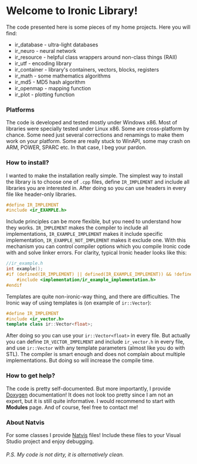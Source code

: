 # Welcome to Ironic Library!
The code presented here is some pieces of my home projects. Here you will find:
 - ir_database		- ultra-light databases
 - ir_neuro			- neural network
 - ir_resource		- helpful class wrappers around non-class things (RAII)
 - ir_utf			- encoding library
 - ir_container		- library's containers, vectors, blocks, registers
 - ir_math			- some mathematics algorithms
 - ir_md5			- MD5 hash algorithm
 - ir_openmap		- mapping function
 - ir_plot			- plotting function

### Platforms
The code is developed and tested mostly under Windows x86. Most of libraries were specially tested under Linux x86. Some are cross-platform by chance. Some need just several corrections and renamings to make them work on your platform. Some are really stuck to WinAPI, some may crash on ARM, POWER, SPARC etc. In that case, I beg your pardon.
 
### How to install?
I wanted to make the installation really simple. The simplest way to install the library is to choose one of `.cpp` files, define `IR_IMPLEMENT` and include all libraries you are interested in. After doing so you can use headers in every file like header-only libraries.
```c++
#define IR_IMPLEMENT
#include <ir_EXAMPLE.h>
```

Include principles can be more flexible, but you need to understand how they works. `IR_IMPLEMENT` makes the compiler to include all implementations, `IR_EXAMPLE_IMPLEMENT` makes it include specific implementation, `IR_EXAMPLE_NOT_IMPLEMENT` makes it exclude one. With this mechanism you can control compiler options which you compile Ironic code with and solve linker errors. For clarity, typical Ironic header looks like this:
```c++
//ir_example.h
int example();
#if (defined(IR_IMPLEMENT) || defined(IR_EXAMPLE_IMPLEMENT)) && !defined(IR_EXAMPLE_NOT_IMPLEMENT)
	#include <implementation/ir_example_implementation.h>
#endif
```

Templates are quite non-ironic-way thing, and there are difficulties. The Ironic way of using templates is (on example of `ir::Vector`):
```c++
#define IR_IMPLEMENT
#include <ir_vector.h>
template class ir::Vector<float>;
```

After doing so you can use your `ir::Vector<float>` in every file. But actually you can define `IR_VECTOR_IMPELMENT` and include `ir_vector.h` in every file, and use `ir::Vector` with any template parameters (almost like you do with STL). The compiler is smart enough and does not complain about multiple implementations. But doing so will increase the compile time.

### How to get help?
The code is pretty self-documented. But more importantly, I provide [Doxygen](https://www.doxygen.nl/manual/starting.html) documentation! It does not look too pretty since I am not an expert, but it is still quite informative. I would recommend to start with **Modules** page. And of course, feel free to contact me!

### About Natvis
For some classes I provide [Natvis](https://docs.microsoft.com/en-us/visualstudio/debugger/create-custom-views-of-native-objects) files! Include these files to your Visual Studio project and enjoy debugging.

###### P.S. My code is not dirty, it is alternatively clean.